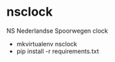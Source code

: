 # nsclock
NS Nederlandse Spoorwegen clock


* mkvirtualenv nsclock
* pip install -r requirements.txt
